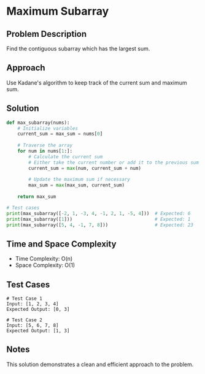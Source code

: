 # Maximum Subarray

## Problem Description

Find the contiguous subarray which has the largest sum.

## Approach

Use Kadane's algorithm to keep track of the current sum and maximum sum.

## Solution

```python
def max_subarray(nums):
    # Initialize variables
    current_sum = max_sum = nums[0]
    
    # Traverse the array
    for num in nums[1:]:
        # Calculate the current sum
        # Either take the current number or add it to the previous sum
        current_sum = max(num, current_sum + num)
        
        # Update the maximum sum if necessary
        max_sum = max(max_sum, current_sum)
    
    return max_sum

# Test cases
print(max_subarray([-2, 1, -3, 4, -1, 2, 1, -5, 4]))  # Expected: 6
print(max_subarray([1]))                              # Expected: 1
print(max_subarray([5, 4, -1, 7, 8]))                 # Expected: 23
```

## Time and Space Complexity

- Time Complexity: O(n)
- Space Complexity: O(1)

## Test Cases

```
# Test Case 1
Input: [1, 2, 3, 4]
Expected Output: [0, 3]

# Test Case 2
Input: [5, 6, 7, 8]
Expected Output: [1, 3]
```

## Notes

This solution demonstrates a clean and efficient approach to the problem.
